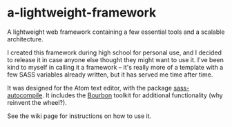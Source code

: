 # a-lightweight-framework
A lightweight web framework containing a few essential tools and a scalable architecture.

I created this framework during high school for personal use, and I decided to release it in case anyone else thought they might want to use it. I've been kind to myself in calling it a framework – it's really more of a template with a few SASS variables already written, but it has served me time after time.

It was designed for the Atom text editor, with the package [sass-autocompile](https://atom.io/packages/sass-autocompile "sass-autocompile in Atom package library"). It includes the [Bourbon](https://www.bourbon.io/ "Bourbon homepage") toolkit for additional functionality (why reinvent the wheel?).

See the wiki page for instructions on how to use it.

